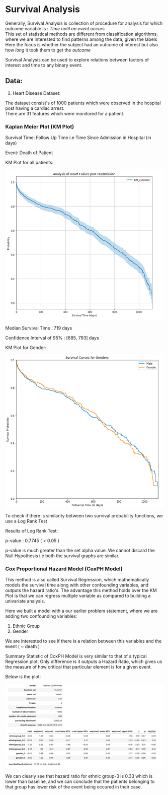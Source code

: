 # Survival Analysis

Generally, Survival Analysis is collection of procedure for analysis for which outcome variable is : *Time until an event  occurs*    
This set of statistical methods are different from classification algorithms, where we are interested to find patterns among the data, given the labels
Here the focus is whether the subject had an outcome of interest but also how *long* it took them to get the *outcome*

Survival Analysis can be used to explore relations between factors of interest and time to any binary event.  

## Data:

1. Heart Disease Dataset:  

The dataset consist's of 1000 patients which were observed in the hospital post having a cardiac arrest.   
There are 31 features which were monitored for a patient. 

### Kaplan Meier Plot (KM Plot)

Survival Time: Follow Up Time i.e Time Since Admission in Hospital (in days) 

Event: Death of Patient 

KM Plot for all patients:

![KM Plot](https://github.com/kushalvala/survival-analysis/blob/master/figures/KMPlot.png)

Median Survival Time : 719 days

Confidence Interval of 95% : [685, 793] days

KM Plot for Gender:

![Gender](https://github.com/kushalvala/survival-analysis/blob/master/figures/KMPlot-Gender.png)

To check if there is similarity between two survival probability functions, we use a Log Rank Test 

Results of Log Rank Test:

p-value : 0.7745 ( > 0.05 )

p-value is much greater than the set alpha value. 
We cannot discard the Null Hypothesis i.e both the survival graphs are similar.


### Cox Proportional Hazard Model (CoxPH Model)

This method is also called Survival Regression, which mathematically models the survival time along with other confounding variables, and outputs the hazard ratio's.
The advantage this method holds over the KM Plot is that we can regress multiple variable as compared to building a univariate analysis.

Here we built a model with a our earlier problem statement, where we are adding two confounding variables:
  1. Ethnic Group
  2. Gender

We are interested to see if there is a relation between this variables and the event ( ~ death ) 

Summary Statistic of CoxPH Model is very similar to that of a typical Regression plot. Only difference is it outputs a Hazard Ratio, which gives us the measure of how critical that particular element is for a given event.

Below is the plot:

![Summary](https://github.com/kushalvala/survival-analysis/blob/master/figures/CoxPH%20Analysis.png)

We can clearly see that hazard ratio for ethnic group-3 is 0.33 which is lower than baseline, and we can conclude that the patients belonging to that group has lower risk of the event being occured in their case.









